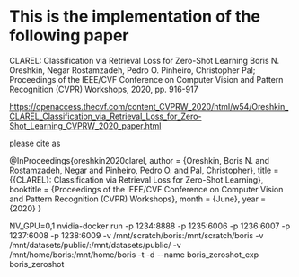 # This is the implementation of the following paper
CLAREL: Classification via Retrieval Loss for Zero-Shot Learning
Boris N. Oreshkin, Negar Rostamzadeh, Pedro O. Pinheiro, Christopher Pal; Proceedings of the IEEE/CVF Conference on Computer Vision and Pattern Recognition (CVPR) Workshops, 2020, pp. 916-917

https://openaccess.thecvf.com/content_CVPRW_2020/html/w54/Oreshkin_CLAREL_Classification_via_Retrieval_Loss_for_Zero-Shot_Learning_CVPRW_2020_paper.html

please cite as 

@InProceedings{oreshkin2020clarel,
  author = {Oreshkin, Boris N. and Rostamzadeh, Negar and Pinheiro, Pedro O. and Pal, Christopher},
  title = {{CLAREL}: Classification via Retrieval Loss for Zero-Shot Learning},
  booktitle = {Proceedings of the IEEE/CVF Conference on Computer Vision and Pattern Recognition (CVPR) Workshops},
  month = {June},
  year = {2020}
}

NV_GPU=0,1 nvidia-docker run -p 1234:8888 -p 1235:6006 -p 1236:6007 -p 1237:6008 -p 1238:6009 -v /mnt/scratch/boris:/mnt/scratch/boris -v /mnt/datasets/public/:/mnt/datasets/public/ -v /mnt/home/boris:/mnt/home/boris -t -d --name boris_zeroshot_exp boris_zeroshot
